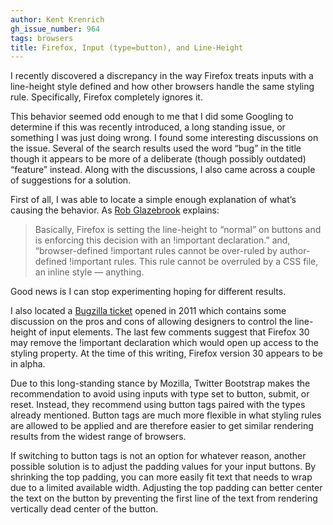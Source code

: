 ```yaml
---
author: Kent Krenrich
gh_issue_number: 964
tags: browsers
title: Firefox, Input (type=button), and Line-Height
---
```


I recently discovered a discrepancy in the way Firefox treats inputs with a line-height style defined and how other browsers handle the same styling rule. Specifically, Firefox completely ignores it.

This behavior seemed odd enough to me that I did some Googling to determine if this was recently introduced, a long standing issue, or something I was just doing wrong. I found some interesting discussions on the issue. Several of the search results used the word “bug” in the title though it appears to be more of a deliberate (though possibly outdated) “feature” instead. Along with the discussions, I also came across a couple of suggestions for a solution.

First of all, I was able to locate a simple enough explanation of what’s causing the behavior. As [Rob Glazebrook](http://www.cssnewbie.com/input-button-line-height-bug/#.UzBquPldXgI) explains:

>
> Basically, Firefox is setting the line-height to “normal” on buttons and is enforcing this decision with an !important declaration.” and, “browser-defined !important rules cannot be over-ruled by author-defined !important rules. This rule cannot be overruled by a CSS file, an inline style — anything.
>

Good news is I can stop experimenting hoping for different results.

I also located a [Bugzilla ticket](https://bugzilla.mozilla.org/show_bug.cgi?id=697451) opened in 2011 which contains some discussion on the pros and cons of allowing designers to control the line-height of input elements. The last few comments suggest that Firefox 30 may remove the !important declaration which would open up access to the styling property. At the time of this writing, Firefox version 30 appears to be in alpha.

Due to this long-standing stance by Mozilla, Twitter Bootstrap makes the recommendation to avoid using inputs with type set to button, submit, or reset. Instead, they recommend using button tags paired with the types already mentioned. Button tags are much more flexible in what styling rules are allowed to be applied and are therefore easier to get similar rendering results from the widest range of browsers.

If switching to button tags is not an option for whatever reason, another possible solution is to adjust the padding values for your input buttons. By shrinking the top padding, you can more easily fit text that needs to wrap due to a limited available width. Adjusting the top padding can better center the text on the button by preventing the first line of the text from rendering vertically dead center of the button.
